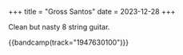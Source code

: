 +++
title = "Gross Santos"
date = 2023-12-28
+++

Clean but nasty 8 string guitar.

{{bandcamp(track="1947630100")}}

